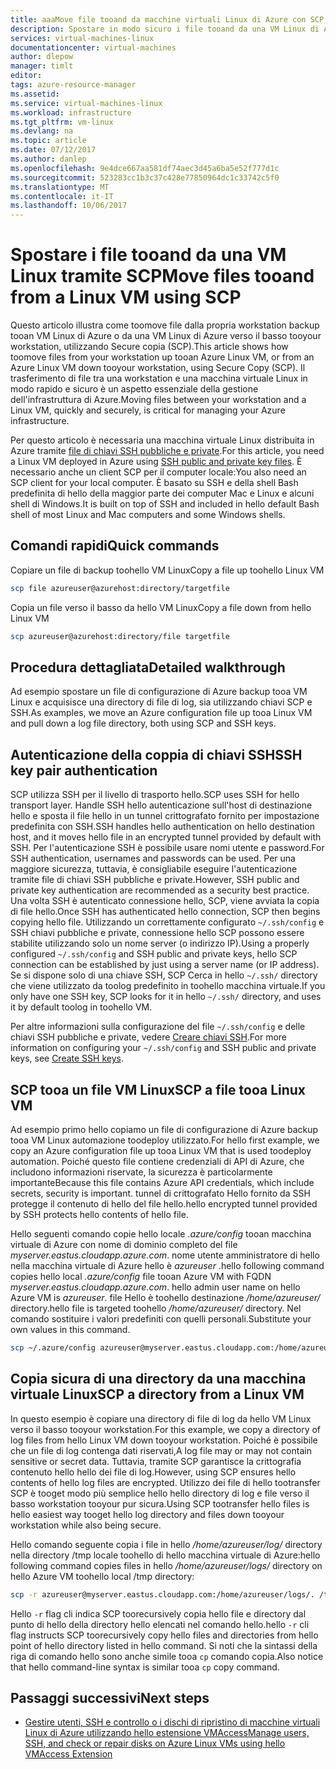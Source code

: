 ```yaml
---
title: aaaMove file tooand da macchine virtuali Linux di Azure con SCP | Documenti Microsoft
description: Spostare in modo sicuro i file tooand da una VM Linux di Azure tramite SCP e una coppia di chiavi SSH.
services: virtual-machines-linux
documentationcenter: virtual-machines
author: dlepow
manager: timlt
editor: 
tags: azure-resource-manager
ms.assetid: 
ms.service: virtual-machines-linux
ms.workload: infrastructure
ms.tgt_pltfrm: vm-linux
ms.devlang: na
ms.topic: article
ms.date: 07/12/2017
ms.author: danlep
ms.openlocfilehash: 9e4dce667aa581df74aec3d45a6ba5e52f777d1c
ms.sourcegitcommit: 523283cc1b3c37c428e77850964dc1c33742c5f0
ms.translationtype: MT
ms.contentlocale: it-IT
ms.lasthandoff: 10/06/2017
---
```

# <a name="move-files-tooand-from-a-linux-vm-using-scp"></a><span data-ttu-id="467aa-103">Spostare i file tooand da una VM Linux tramite SCP</span><span class="sxs-lookup"><span data-stu-id="467aa-103">Move files tooand from a Linux VM using SCP</span></span>

<span data-ttu-id="467aa-104">Questo articolo illustra come toomove file dalla propria workstation backup tooan VM Linux di Azure o da una VM Linux di Azure verso il basso tooyour workstation, utilizzando Secure copia (SCP).</span><span class="sxs-lookup"><span data-stu-id="467aa-104">This article shows how toomove files from your workstation up tooan Azure Linux VM, or from an Azure Linux VM down tooyour workstation, using Secure Copy (SCP).</span></span> <span data-ttu-id="467aa-105">Il trasferimento di file tra una workstation e una macchina virtuale Linux in modo rapido e sicuro è un aspetto essenziale della gestione dell'infrastruttura di Azure.</span><span class="sxs-lookup"><span data-stu-id="467aa-105">Moving files between your workstation and a Linux VM, quickly and securely, is critical for managing your Azure infrastructure.</span></span> 

<span data-ttu-id="467aa-106">Per questo articolo è necessaria una macchina virtuale Linux distribuita in Azure tramite [file di chiavi SSH pubbliche e private](mac-create-ssh-keys.md?toc=%2fazure%2fvirtual-machines%2flinux%2ftoc.json).</span><span class="sxs-lookup"><span data-stu-id="467aa-106">For this article, you need a Linux VM deployed in Azure using [SSH public and private key files](mac-create-ssh-keys.md?toc=%2fazure%2fvirtual-machines%2flinux%2ftoc.json).</span></span> <span data-ttu-id="467aa-107">È necessario anche un client SCP per il computer locale:</span><span class="sxs-lookup"><span data-stu-id="467aa-107">You also need an SCP client for your local computer.</span></span> <span data-ttu-id="467aa-108">È basato su SSH e della shell Bash predefinita di hello della maggior parte dei computer Mac e Linux e alcuni shell di Windows.</span><span class="sxs-lookup"><span data-stu-id="467aa-108">It is built on top of SSH and included in hello default Bash shell of most Linux and Mac computers and some Windows shells.</span></span>

## <a name="quick-commands"></a><span data-ttu-id="467aa-109">Comandi rapidi</span><span class="sxs-lookup"><span data-stu-id="467aa-109">Quick commands</span></span>

<span data-ttu-id="467aa-110">Copiare un file di backup toohello VM Linux</span><span class="sxs-lookup"><span data-stu-id="467aa-110">Copy a file up toohello Linux VM</span></span>

```bash
scp file azureuser@azurehost:directory/targetfile
```

<span data-ttu-id="467aa-111">Copia un file verso il basso da hello VM Linux</span><span class="sxs-lookup"><span data-stu-id="467aa-111">Copy a file down from hello Linux VM</span></span>

```bash
scp azureuser@azurehost:directory/file targetfile
```

## <a name="detailed-walkthrough"></a><span data-ttu-id="467aa-112">Procedura dettagliata</span><span class="sxs-lookup"><span data-stu-id="467aa-112">Detailed walkthrough</span></span>

<span data-ttu-id="467aa-113">Ad esempio spostare un file di configurazione di Azure backup tooa VM Linux e acquisisce una directory di file di log, sia utilizzando chiavi SCP e SSH.</span><span class="sxs-lookup"><span data-stu-id="467aa-113">As examples, we move an Azure configuration file up tooa Linux VM and pull down a log file directory, both using SCP and SSH keys.</span></span>   

## <a name="ssh-key-pair-authentication"></a><span data-ttu-id="467aa-114">Autenticazione della coppia di chiavi SSH</span><span class="sxs-lookup"><span data-stu-id="467aa-114">SSH key pair authentication</span></span>

<span data-ttu-id="467aa-115">SCP utilizza SSH per il livello di trasporto hello.</span><span class="sxs-lookup"><span data-stu-id="467aa-115">SCP uses SSH for hello transport layer.</span></span> <span data-ttu-id="467aa-116">Handle SSH hello autenticazione sull'host di destinazione hello e sposta il file hello in un tunnel crittografato fornito per impostazione predefinita con SSH.</span><span class="sxs-lookup"><span data-stu-id="467aa-116">SSH handles hello authentication on hello destination host, and it moves hello file in an encrypted tunnel provided by default with SSH.</span></span> <span data-ttu-id="467aa-117">Per l'autenticazione SSH è possibile usare nomi utente e password.</span><span class="sxs-lookup"><span data-stu-id="467aa-117">For SSH authentication, usernames and passwords can be used.</span></span> <span data-ttu-id="467aa-118">Per una maggiore sicurezza, tuttavia, è consigliabile eseguire l'autenticazione tramite file di chiavi SSH pubbliche e private.</span><span class="sxs-lookup"><span data-stu-id="467aa-118">However, SSH public and private key authentication are recommended as a security best practice.</span></span> <span data-ttu-id="467aa-119">Una volta SSH è autenticato connessione hello, SCP, viene avviata la copia di file hello.</span><span class="sxs-lookup"><span data-stu-id="467aa-119">Once SSH has authenticated hello connection, SCP then begins copying hello file.</span></span> <span data-ttu-id="467aa-120">Utilizzando un correttamente configurato `~/.ssh/config` e SSH chiavi pubbliche e private, connessione hello SCP possono essere stabilite utilizzando solo un nome server (o indirizzo IP).</span><span class="sxs-lookup"><span data-stu-id="467aa-120">Using a properly configured `~/.ssh/config` and SSH public and private keys, hello SCP connection can be established by just using a server name (or IP address).</span></span> <span data-ttu-id="467aa-121">Se si dispone solo di una chiave SSH, SCP Cerca in hello `~/.ssh/` directory che viene utilizzato da toolog predefinito in toohello macchina virtuale.</span><span class="sxs-lookup"><span data-stu-id="467aa-121">If you only have one SSH key, SCP looks for it in hello `~/.ssh/` directory, and uses it by default toolog in toohello VM.</span></span>

<span data-ttu-id="467aa-122">Per altre informazioni sulla configurazione del file `~/.ssh/config` e delle chiavi SSH pubbliche e private, vedere [Creare chiavi SSH](mac-create-ssh-keys.md?toc=%2fazure%2fvirtual-machines%2flinux%2ftoc.json).</span><span class="sxs-lookup"><span data-stu-id="467aa-122">For more information on configuring your `~/.ssh/config` and SSH public and private keys, see [Create SSH keys](mac-create-ssh-keys.md?toc=%2fazure%2fvirtual-machines%2flinux%2ftoc.json).</span></span>

## <a name="scp-a-file-tooa-linux-vm"></a><span data-ttu-id="467aa-123">SCP tooa un file VM Linux</span><span class="sxs-lookup"><span data-stu-id="467aa-123">SCP a file tooa Linux VM</span></span>

<span data-ttu-id="467aa-124">Ad esempio primo hello copiamo un file di configurazione di Azure backup tooa VM Linux automazione toodeploy utilizzato.</span><span class="sxs-lookup"><span data-stu-id="467aa-124">For hello first example, we copy an Azure configuration file up tooa Linux VM that is used toodeploy automation.</span></span> <span data-ttu-id="467aa-125">Poiché questo file contiene credenziali di API di Azure, che includono informazioni riservate, la sicurezza è particolarmente importante</span><span class="sxs-lookup"><span data-stu-id="467aa-125">Because this file contains Azure API credentials, which include secrets, security is important.</span></span> <span data-ttu-id="467aa-126">tunnel di crittografato Hello fornito da SSH protegge il contenuto di hello del file hello.</span><span class="sxs-lookup"><span data-stu-id="467aa-126">hello encrypted tunnel provided by SSH protects hello contents of hello file.</span></span>

<span data-ttu-id="467aa-127">Hello seguenti comando copie hello locale *.azure/config* tooan macchina virtuale di Azure con nome di dominio completo del file *myserver.eastus.cloudapp.azure.com*. nome utente amministratore di hello nella macchina virtuale di Azure hello è *azureuser* .</span><span class="sxs-lookup"><span data-stu-id="467aa-127">hello following command copies hello local *.azure/config* file tooan Azure VM with FQDN *myserver.eastus.cloudapp.azure.com*. hello admin user name on hello Azure VM is *azureuser*.</span></span> <span data-ttu-id="467aa-128">file Hello è toohello destinazione */home/azureuser/* directory.</span><span class="sxs-lookup"><span data-stu-id="467aa-128">hello file is targeted toohello */home/azureuser/* directory.</span></span> <span data-ttu-id="467aa-129">Nel comando sostituire i valori predefiniti con quelli personali.</span><span class="sxs-lookup"><span data-stu-id="467aa-129">Substitute your own values in this command.</span></span>

```bash
scp ~/.azure/config azureuser@myserver.eastus.cloudapp.com:/home/azureuser/config
```

## <a name="scp-a-directory-from-a-linux-vm"></a><span data-ttu-id="467aa-130">Copia sicura di una directory da una macchina virtuale Linux</span><span class="sxs-lookup"><span data-stu-id="467aa-130">SCP a directory from a Linux VM</span></span>

<span data-ttu-id="467aa-131">In questo esempio è copiare una directory di file di log da hello VM Linux verso il basso tooyour workstation.</span><span class="sxs-lookup"><span data-stu-id="467aa-131">For this example, we copy a directory of log files from hello Linux VM down tooyour workstation.</span></span> <span data-ttu-id="467aa-132">Poiché è possibile che un file di log contenga dati riservati,</span><span class="sxs-lookup"><span data-stu-id="467aa-132">A log file may or may not contain sensitive or secret data.</span></span> <span data-ttu-id="467aa-133">Tuttavia, tramite SCP garantisce la crittografia contenuto hello hello dei file di log.</span><span class="sxs-lookup"><span data-stu-id="467aa-133">However, using SCP ensures hello contents of hello log files are encrypted.</span></span> <span data-ttu-id="467aa-134">Utilizzo dei file di hello tootransfer SCP è tooget modo più semplice hello hello directory di log e file verso il basso workstation tooyour pur sicura.</span><span class="sxs-lookup"><span data-stu-id="467aa-134">Using SCP tootransfer hello files is hello easiest way tooget hello log directory and files down tooyour workstation while also being secure.</span></span>

<span data-ttu-id="467aa-135">Hello comando seguente copia i file in hello */home/azureuser/log/* directory nella directory /tmp locale toohello di hello macchina virtuale di Azure:</span><span class="sxs-lookup"><span data-stu-id="467aa-135">hello following command copies files in hello */home/azureuser/logs/* directory on hello Azure VM toohello local /tmp directory:</span></span>

```bash
scp -r azureuser@myserver.eastus.cloudapp.com:/home/azureuser/logs/. /tmp/
```

<span data-ttu-id="467aa-136">Hello `-r` flag cli indica SCP toorecursively copia hello file e directory dal punto di hello della directory hello elencati nel comando hello.</span><span class="sxs-lookup"><span data-stu-id="467aa-136">hello `-r` cli flag instructs SCP toorecursively copy hello files and directories from hello point of hello directory listed in hello command.</span></span>  <span data-ttu-id="467aa-137">Si noti che la sintassi della riga di comando hello sono anche simile tooa `cp` comando copia.</span><span class="sxs-lookup"><span data-stu-id="467aa-137">Also notice that hello command-line syntax is similar tooa `cp` copy command.</span></span>

## <a name="next-steps"></a><span data-ttu-id="467aa-138">Passaggi successivi</span><span class="sxs-lookup"><span data-stu-id="467aa-138">Next steps</span></span>

* [<span data-ttu-id="467aa-139">Gestire utenti, SSH e controllo o i dischi di ripristino di macchine virtuali Linux di Azure utilizzando hello estensione VMAccess</span><span class="sxs-lookup"><span data-stu-id="467aa-139">Manage users, SSH, and check or repair disks on Azure Linux VMs using hello VMAccess Extension</span></span>](using-vmaccess-extension.md?toc=%2fazure%2fvirtual-machines%2flinux%2ftoc.json)
